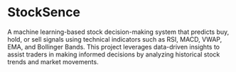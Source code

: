 # StockSence
A machine learning-based stock decision-making system that predicts buy, hold, or sell signals using technical indicators such as RSI, MACD, VWAP, EMA, and Bollinger Bands. This project leverages data-driven insights to assist traders in making informed decisions by analyzing historical stock trends and market movements.  
